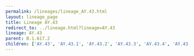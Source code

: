 ```yaml
---
permalink: /lineages/lineage_AY.43.html
layout: lineage_page
title: Lineage AY.43
redirect_to: ../lineage.html?lineage=AY.43
lineage: AY.43
parent: B.1.617.2
children: ['AY.43', 'AY.43.1', 'AY.43.2', 'AY.43.3', 'AY.43.4', 'AY.43.5', 'AY.43.6']
---
```

